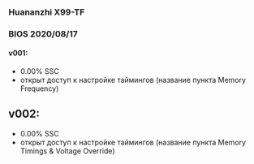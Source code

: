 ### Huananzhi X99-TF
### BIOS 2020/08/17
#### v001:
* 0.00% SSC
* открыт доступ к настройке таймингов (название пункта Memory Frequency)
## v002:
* 0.00% SSC
* открыт доступ к настройке таймингов (название пункта Memory Timings & Voltage Override)
